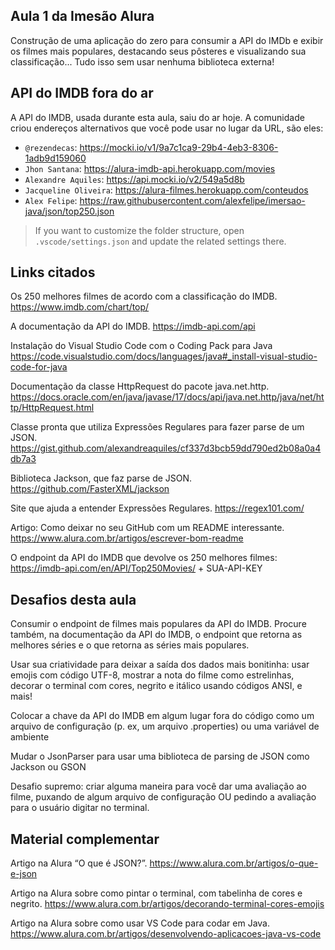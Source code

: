 ## Aula 1 da Imesão Alura

Construção de uma aplicação do zero para consumir a API do IMDb e exibir os filmes mais populares, destacando seus pôsteres e visualizando sua classificação... Tudo isso sem usar nenhuma biblioteca externa!

## API do IMDB fora do ar

A API do IMDB, usada durante esta aula, saiu do ar hoje. A comunidade criou endereços alternativos que você pode usar no lugar da URL, são eles:

- `@rezendecas`: https://mocki.io/v1/9a7c1ca9-29b4-4eb3-8306-1adb9d159060
- `Jhon Santana`: https://alura-imdb-api.herokuapp.com/movies 
- `Alexandre Aquiles`: https://api.mocki.io/v2/549a5d8b 
- `Jacqueline Oliveira`: https://alura-filmes.herokuapp.com/conteudos 
- `Alex Felipe`: https://raw.githubusercontent.com/alexfelipe/imersao-java/json/top250.json

> If you want to customize the folder structure, open `.vscode/settings.json` and update the related settings there.

## Links citados

Os 250 melhores filmes de acordo com a classificação do IMDB.
https://www.imdb.com/chart/top/

A documentação da API do IMDB.
https://imdb-api.com/api

Instalação do Visual Studio Code com o Coding Pack para Java
https://code.visualstudio.com/docs/languages/java#_install-visual-studio-code-for-java

Documentação da classe HttpRequest do pacote java.net.http.
https://docs.oracle.com/en/java/javase/17/docs/api/java.net.http/java/net/http/HttpRequest.html

Classe pronta que utiliza Expressões Regulares para fazer parse de um JSON.
https://gist.github.com/alexandreaquiles/cf337d3bcb59dd790ed2b08a0a4db7a3

Biblioteca Jackson, que faz parse de JSON.
https://github.com/FasterXML/jackson

Site que ajuda a entender Expressões Regulares.
https://regex101.com/

Artigo: Como deixar no seu GitHub com um README interessante.
https://www.alura.com.br/artigos/escrever-bom-readme

O endpoint da API do IMDB que devolve os 250 melhores filmes: https://imdb-api.com/en/API/Top250Movies/ + SUA-API-KEY

## Desafios desta aula

Consumir o endpoint de filmes mais populares da API do IMDB. Procure também, na documentação da API do IMDB, o endpoint que retorna as melhores séries e o que retorna as séries mais populares.

Usar sua criatividade para deixar a saída dos dados mais bonitinha: usar emojis com código UTF-8, mostrar a nota do filme como estrelinhas, decorar o terminal com cores, negrito e itálico usando códigos ANSI, e mais!

Colocar a chave da API do IMDB em algum lugar fora do código como um arquivo de configuração (p. ex, um arquivo .properties) ou uma variável de ambiente

Mudar o JsonParser para usar uma biblioteca de parsing de JSON como Jackson ou GSON

Desafio supremo: criar alguma maneira para você dar uma avaliação ao filme, puxando de algum arquivo de configuração OU pedindo a avaliação para o usuário digitar no terminal.

## Material complementar

Artigo na Alura “O que é JSON?”.
https://www.alura.com.br/artigos/o-que-e-json

Artigo na Alura sobre como pintar o terminal, com tabelinha de cores e negrito.
https://www.alura.com.br/artigos/decorando-terminal-cores-emojis

Artigo na Alura sobre como usar VS Code para codar em Java.
https://www.alura.com.br/artigos/desenvolvendo-aplicacoes-java-vs-code